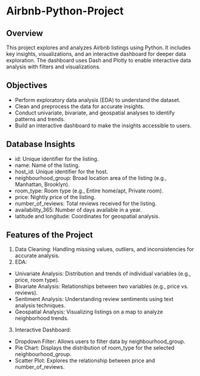 # Airbnb-Python-Project


## Overview
This project explores and analyzes Airbnb listings using Python. It includes key insights, visualizations, and an interactive dashboard for deeper data exploration. The dashboard uses Dash and Plotly to enable interactive data analysis with filters and visualizations.


## Objectives
- Perform exploratory data analysis (EDA) to understand the dataset.
- Clean and preprocess the data for accurate insights.
- Conduct univariate, bivariate, and geospatial analyses to identify patterns and trends.
- Build an interactive dashboard to make the insights accessible to users.


## Database Insights
- id: Unique identifier for the listing.
- name: Name of the listing.
- host_id: Unique identifier for the host.
- neighbourhood_group: Broad location area of the listing (e.g., Manhattan, Brooklyn).
- room_type: Room type (e.g., Entire home/apt, Private room).
- price: Nightly price of the listing.
- number_of_reviews: Total reviews received for the listing.
- availability_365: Number of days available in a year.
- latitude and longitude: Coordinates for geospatial analysis.


## Features of the Project
1. Data Cleaning: Handling missing values, outliers, and inconsistencies for accurate analysis.
2. EDA:
- Univariate Analysis: Distribution and trends of individual variables (e.g., price, room type).
- Bivariate Analysis: Relationships between two variables (e.g., price vs. reviews).
- Sentiment Analysis: Understanding review sentiments using text analysis techniques.
- Geospatial Analysis: Visualizing listings on a map to analyze neighborhood trends.
3. Interactive Dashboard:
- Dropdown Filter: Allows users to filter data by neighbourhood_group.
- Pie Chart: Displays the distribution of room_type for the selected neighbourhood_group.
- Scatter Plot: Explores the relationship between price and number_of_reviews.


  
